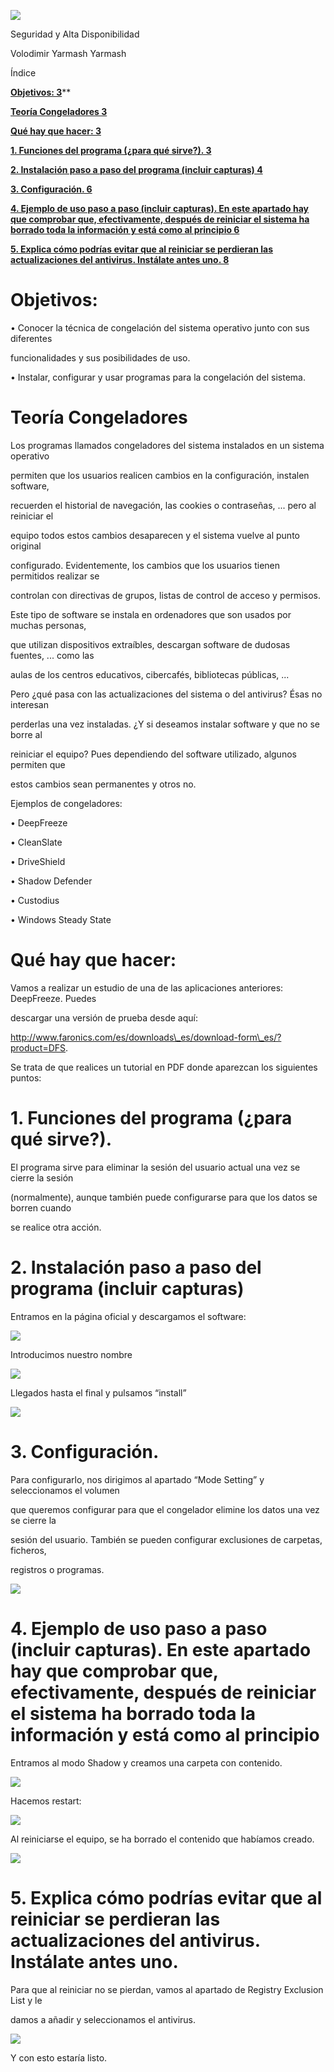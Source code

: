 ﻿![](Aspose.Words.fa796a2e-5acb-4b27-a432-ac8f43d05018.001.png)


Seguridad y Alta Disponibilidad



Volodimir Yarmash Yarmash
























Índice

[**Objetivos:	3**](#_tyvytlmdjdx3)**

[**Teoría Congeladores	3**](#_7ccgtzy7tlx9)

[**Qué hay que hacer:	3**](#_s4qfeav51az6)

[**1. Funciones del programa (¿para qué sirve?).	3**](#_8mxvt6k2bqsr)

[**2. Instalación paso a paso del programa (incluir capturas)	4**](#_ylr7sda3k00k)

[**3. Configuración.	6**](#_itj74s638t6e)

[**4. Ejemplo de uso paso a paso (incluir capturas). En este apartado hay que comprobar que, efectivamente, después de reiniciar el sistema ha borrado toda la información y está como al principio	6**](#_k90imfjvegkn)

[**5. Explica cómo podrías evitar que al reiniciar se perdieran las actualizaciones del antivirus. Instálate antes uno.	8**](#_btp5innukrts)





























# <a name="_tyvytlmdjdx3"></a>Objetivos:
• Conocer la técnica de congelación del sistema operativo junto con sus diferentes

funcionalidades y sus posibilidades de uso.

• Instalar, configurar y usar programas para la congelación del sistema.

# <a name="_7ccgtzy7tlx9"></a>Teoría Congeladores
Los programas llamados congeladores del sistema instalados en un sistema operativo

permiten que los usuarios realicen cambios en la configuración, instalen software,

recuerden el historial de navegación, las cookies o contraseñas, ... pero al reiniciar el

equipo todos estos cambios desaparecen y el sistema vuelve al punto original

configurado. Evidentemente, los cambios que los usuarios tienen permitidos realizar se

controlan con directivas de grupos, listas de control de acceso y permisos.

Este tipo de software se instala en ordenadores que son usados por muchas personas,

que utilizan dispositivos extraíbles, descargan software de dudosas fuentes, ... como las

aulas de los centros educativos, cibercafés, bibliotecas públicas, ...

Pero ¿qué pasa con las actualizaciones del sistema o del antivirus? Ésas no interesan

perderlas una vez instaladas. ¿Y si deseamos instalar software y que no se borre al

reiniciar el equipo? Pues dependiendo del software utilizado, algunos permiten que

estos cambios sean permanentes y otros no.

Ejemplos de congeladores:

• DeepFreeze

• CleanSlate

• DriveShield

• Shadow Defender

• Custodius

• Windows Steady State

# <a name="_s4qfeav51az6"></a>Qué hay que hacer:
Vamos a realizar un estudio de una de las aplicaciones anteriores: DeepFreeze. Puedes

descargar una versión de prueba desde aquí:

http://www.faronics.com/es/downloads\_es/download-form\_es/?product=DFS.

Se trata de que realices un tutorial en PDF donde aparezcan los siguientes puntos:
# <a name="_8mxvt6k2bqsr"></a>1. Funciones del programa (¿para qué sirve?).
El programa sirve para eliminar la sesión del usuario actual una vez se cierre la sesión

(normalmente), aunque también puede configurarse para que los datos se borren cuando

se realice otra acción.

# <a name="_ylr7sda3k00k"></a>2. Instalación paso a paso del programa (incluir capturas)
Entramos en la página oficial y descargamos el software:

![](Aspose.Words.fa796a2e-5acb-4b27-a432-ac8f43d05018.002.png)

Introducimos nuestro nombre

![](Aspose.Words.fa796a2e-5acb-4b27-a432-ac8f43d05018.003.png)

Llegados hasta el final y pulsamos “install”

![](Aspose.Words.fa796a2e-5acb-4b27-a432-ac8f43d05018.004.png)

# <a name="_itj74s638t6e"></a>3. Configuración.
Para configurarlo, nos dirigimos al apartado “Mode Setting” y seleccionamos el volumen

que queremos configurar para que el congelador elimine los datos una vez se cierre la

sesión del usuario. También se pueden configurar exclusiones de carpetas, ficheros,

registros o programas.

![](Aspose.Words.fa796a2e-5acb-4b27-a432-ac8f43d05018.005.png)
# <a name="_k90imfjvegkn"></a>4. Ejemplo de uso paso a paso (incluir capturas). En este apartado hay que comprobar que, efectivamente, después de reiniciar el sistema ha borrado toda la información y está como al principio
Entramos al modo Shadow y creamos una carpeta con contenido.

![](Aspose.Words.fa796a2e-5acb-4b27-a432-ac8f43d05018.006.png)

Hacemos restart:

![](Aspose.Words.fa796a2e-5acb-4b27-a432-ac8f43d05018.007.png)

Al reiniciarse el equipo, se ha borrado el contenido que habíamos creado.

![](Aspose.Words.fa796a2e-5acb-4b27-a432-ac8f43d05018.008.png)

# <a name="_btp5innukrts"></a>5. Explica cómo podrías evitar que al reiniciar se perdieran las actualizaciones del antivirus. Instálate antes uno.
Para que al reiniciar no se pierdan, vamos al apartado de Registry Exclusion List y le

damos a añadir y seleccionamos el antivirus.

![](Aspose.Words.fa796a2e-5acb-4b27-a432-ac8f43d05018.009.png)

Y con esto estaría listo.

